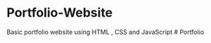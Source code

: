 ﻿# Portfolio-Website
 Basic portfolio website using HTML , CSS and JavaScript
#   P o r t f o l i o  
 